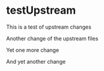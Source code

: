 # testUpstream

This is a test of upstream changes

Another change of the upstream files

Yet one more change

And yet another change
